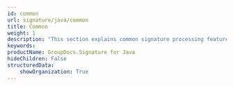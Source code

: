 ```yaml
---
id: common
url: signature/java/common
title: Common
weight: 1
description: "This section explains common signature processing features of GroupDocs.Signature API."
keywords: 
productName: GroupDocs.Signature for Java
hideChildren: False
structuredData:
    showOrganization: True
---
```

